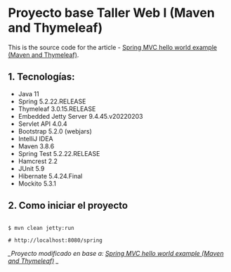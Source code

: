 Proyecto base Taller Web I (Maven and Thymeleaf)
===============================

This is the source code for the article - [Spring MVC hello world example (Maven and Thymeleaf)](https://mkyong.com/spring-mvc/spring-mvc-hello-world-example/).

## 1. Tecnologías:
* Java 11
* Spring 5.2.22.RELEASE
* Thymeleaf 3.0.15.RELEASE
* Embedded Jetty Server 9.4.45.v20220203
* Servlet API 4.0.4
* Bootstrap 5.2.0 (webjars)
* IntelliJ IDEA
* Maven 3.8.6
* Spring Test 5.2.22.RELEASE
* Hamcrest 2.2
* JUnit 5.9
* Hibernate 5.4.24.Final
* Mockito 5.3.1

## 2. Como iniciar el proyecto
```shell

$ mvn clean jetty:run

# http://localhost:8080/spring
```

*_Proyecto modificado en base a: [Spring MVC hello world example (Maven and Thymeleaf)](https://mkyong.com/spring-mvc/spring-mvc-hello-world-example/) _*